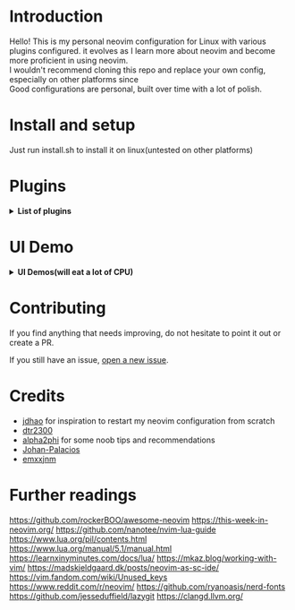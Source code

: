 # Introduction

Hello! This is my personal neovim configuration for Linux with various plugins configured. it evolves as I learn more about neovim and become more proficient in using neovim. <br />
I wouldn't recommend cloning this repo and replace your own config, especially on other platforms since <br />
Good configurations are personal, built over time with a lot of polish.

# Install and setup

Just run install.sh to install it on linux(untested on other platforms)

# Plugins
<details><summary><b>List of plugins</b></summary>

| Plugin            | Usage          |
|-------------------|--------------- |
| [Packer](https://github.com/wbthomason/packer.nvim)      | Plugin Management         |
| [hrsh7th](https://github.com/hrsh7th) + [lspconfig](https://github.com/neovim/nvim-lspconfig)     | AutoCompletion         |
| [lspkind](https://github.com/onsails/lspkind.nvim)     | Icons for autocompletion         |
| [cmp_luasnip](https://github.com/saadparwaiz1/cmp_luasnip)    | Snippet autocompletion         |
| [null-ls](https://github.com/jose-elias-alvarez/null-ls.nvim)     | Spellcheck and Clang_check        |
| [bufferline](https://github.com/akinsho/bufferline.nvim) | buffer management |
| [Telescope](https://github.com/nvim-telescope/telescope.nvim) | for fuzzy finding files and projects|
| [Code Runner](https://github.com/CRAG666/code_runner.nvim)| for running one file code quickly |
| [Alpha](https://github.com/goolord/alpha-nvim)| for dashboard |
| [impatient](https://github.com/lewis6991/impatient.nvim) | for improving starting time |
| [Cmake-tools](https://github.com/Civitasv/cmake-tools.nvim) | for CMake integration |
| [Gitsigns](https://github.com/lewis6991/gitsigns.nvim) | for git integration|
| [nvim-notify](https://github.com/rcarriga/nvim-notify) | GUI notifications |
| [startuptime](https://github.com/dstein64/vim-startuptime) | checking startuptime|
| [symbols-outline](https://github.com/simrat39/symbols-outline.nvim) | symbols-outline |
| [Vimwiki](https://github.com/vimwiki/vimwiki)| vimwiki |
| [Neo-tree](https://github.com/nvim-neo-tree/neo-tree.nvim) | | 
aand many more!(you can just look at init.lua to see all the plugins)
</details>


# UI Demo
<details><summary><b>UI Demos(will eat a lot of CPU)</b></summary>

For more UI demos, check [here](https://github.com/Rellotscrewdriver/nvim/issues/1).

## Start screen with alpha-nvim

<p align="center">
<img src="" width="800">
</p>

## Code autocompletion with nvim-cmp

<p align="center">
<img src="" width="800">
</p>

## Tags with symbols-outline

<p align="center">
<img src="" width="800">
</p>

## GUI-style notification with nvim-notify

<p align="center">
<img src="" width="800">
</p>

</details>

# Contributing

If you find anything that needs improving, do not hesitate to point it out or create a PR.

If you still have an issue, [open a new issue](https://github.com/rellotscrewdriver/nvim/issues).

# Credits

* [jdhao](https://github.com/jdhao/nvim-config) for inspiration to restart my neovim configuration from scratch
* [dtr2300](https://github.com/dtr2300/nvim) 
* [alpha2phi](https://github.com/alpha2phi/neovim-for-beginner) for some noob tips and recommendations
* [Johan-Palacios](https://github.com/Johan-Palacios/nvim)
* [emxxjnm](https://github.com/emxxjnm/nvim)

# Further readings
https://github.com/rockerBOO/awesome-neovim
https://this-week-in-neovim.org/
https://github.com/nanotee/nvim-lua-guide
https://www.lua.org/pil/contents.html
https://www.lua.org/manual/5.1/manual.html
https://learnxinyminutes.com/docs/lua/
https://mkaz.blog/working-with-vim/
https://madskjeldgaard.dk/posts/neovim-as-sc-ide/
https://vim.fandom.com/wiki/Unused_keys
https://www.reddit.com/r/neovim/
https://github.com/ryanoasis/nerd-fonts
https://github.com/jesseduffield/lazygit
https://clangd.llvm.org/
